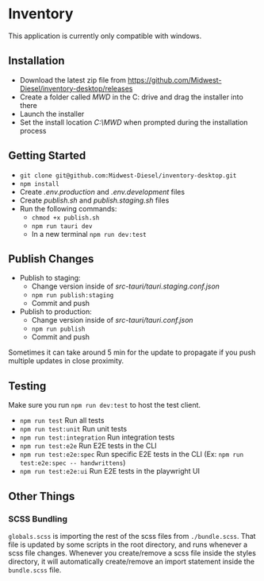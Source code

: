 # Inventory
This application is currently only compatible with windows.

## Installation
- Download the latest zip file from https://github.com/Midwest-Diesel/inventory-desktop/releases
- Create a folder called *MWD* in the C: drive and drag the installer into there
- Launch the installer
- Set the install location *C:\MWD* when prompted during the installation process

## Getting Started
- `git clone git@github.com:Midwest-Diesel/inventory-desktop.git`
- `npm install`
- Create *.env.production* and *.env.development* files
- Create *publish.sh* and *publish.staging.sh* files
- Run the following commands:
  - `chmod +x publish.sh`
  - `npm run tauri dev`
  - In a new terminal `npm run dev:test`

## Publish Changes
- Publish to staging:
  - Change version inside of *src-tauri/tauri.staging.conf.json*
  - `npm run publish:staging`
  - Commit and push
- Publish to production:
  - Change version inside of *src-tauri/tauri.conf.json*
  - `npm run publish`
  - Commit and push

Sometimes it can take around 5 min for the update to propagate if you push multiple updates in close proximity.

## Testing
Make sure you run `npm run dev:test` to host the test client.
- `npm run test` Run all tests
- `npm run test:unit` Run unit tests
- `npm run test:integration` Run integration tests
- `npm run test:e2e` Run E2E tests in the CLI
- `npm run test:e2e:spec` Run specific E2E tests in the CLI (Ex: `npm run test:e2e:spec -- handwrittens`)
- `npm run test:e2e:ui` Run E2E tests in the playwright UI

## Other Things

### SCSS Bundling
`globals.scss` is importing the rest of the scss files from `./bundle.scss`. That file is updated by some scripts in the root directory, and runs whenever a scss file changes. Whenever you create/remove a scss file inside the styles directory, it will automatically create/remove an import statement inside the `bundle.scss` file.
